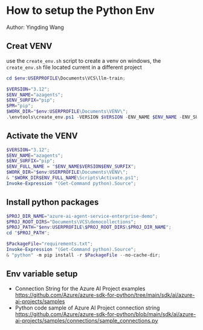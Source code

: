 # How to setup the Python Env
Author: Yingding Wang

## Creat VENV
use the `create_env.sh` script to create a venv on windows, the `create_env.sh` file located current in a different project

```powershell
cd $env:USERPROFILE\Documents\VCS\llm-train;

$VERSION="3.12";
$ENV_NAME="azagents";
$ENV_SURFIX="pip";
$PM="pip";
$WORK_DIR="$env:USERPROFILE\Documents\VENV\";
.\envtools\create_env.ps1 -VERSION $VERSION -ENV_NAME $ENV_NAME -ENV_SURFIX $ENV_SURFIX -PM $PM -WORK_DIR $WORK_DIR;
```

## Activate the VENV
```powershell
$VERSION="3.12";
$ENV_NAME="azagents";
$ENV_SURFIX="pip";
$ENV_FULL_NAME = "$ENV_NAME$VERSION$ENV_SURFIX";
$WORK_DIR="$env:USERPROFILE\Documents\VENV\";
& "$WORK_DIR$ENV_FULL_NAME\Scripts\Activate.ps1";
Invoke-Expression "(Get-Command python).Source";
```

## Install python packages
```powershell
$PROJ_DIR_NAME="azure-ai-agent-service-enterprise-demo";
$PROJ_ROOT_DIRS="Documents\VCS\democollections";
$PROJ_PATH="$env:USERPROFILE\$PROJ_ROOT_DIRS\$PROJ_DIR_NAME";
cd "$PROJ_PATH";

$PackageFile="requirements.txt";
Invoke-Expression "(Get-Command python).Source";
& "python" -m pip install -r $PackageFile --no-cache-dir;
```

## Env variable setup

* Connection String for the Azure AI Project examples https://github.com/Azure/azure-sdk-for-python/tree/main/sdk/ai/azure-ai-projects/samples
* Python code sample of Azure AI Project connection string https://github.com/Azure/azure-sdk-for-python/blob/main/sdk/ai/azure-ai-projects/samples/connections/sample_connections.py
